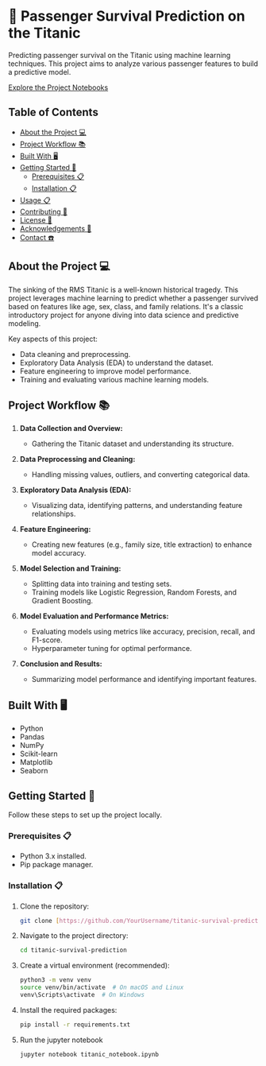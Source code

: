 # 🚢 Passenger Survival Prediction on the Titanic

Predicting passenger survival on the Titanic using machine learning techniques. This project aims to analyze various passenger features to build a predictive model.

[Explore the Project Notebooks](#project-workflow-📚)

## Table of Contents

- [About the Project 💻](#about-the-project-💻)
- [Project Workflow 📚](#project-workflow-📚)
- [Built With 🖥️](#built-with-🖥️)
- [Getting Started 🚀](#getting-started-🚀)
  - [Prerequisites 📋](#prerequisites-📋)
  - [Installation 📋](#installation-📋)
- [Usage 📋](#usage-📋)
- [Contributing 🤝](#contributing-🤝)
- [License 📄](#license-📄)
- [Acknowledgements 🙏](#acknowledgements-🙏)
- [Contact ☎️](#contact-☎️)

## About the Project 💻

The sinking of the RMS Titanic is a well-known historical tragedy. This project leverages machine learning to predict whether a passenger survived based on features like age, sex, class, and family relations. It's a classic introductory project for anyone diving into data science and predictive modeling.

Key aspects of this project:

- Data cleaning and preprocessing.
- Exploratory Data Analysis (EDA) to understand the dataset.
- Feature engineering to improve model performance.
- Training and evaluating various machine learning models.

## Project Workflow 📚

1.  **Data Collection and Overview:**
    -   Gathering the Titanic dataset and understanding its structure.

2.  **Data Preprocessing and Cleaning:**
    -   Handling missing values, outliers, and converting categorical data.

3.  **Exploratory Data Analysis (EDA):**
    -   Visualizing data, identifying patterns, and understanding feature relationships.

4.  **Feature Engineering:**
    -   Creating new features (e.g., family size, title extraction) to enhance model accuracy.

5.  **Model Selection and Training:**
    -   Splitting data into training and testing sets.
    -   Training models like Logistic Regression, Random Forests, and Gradient Boosting.

6.  **Model Evaluation and Performance Metrics:**
    -   Evaluating models using metrics like accuracy, precision, recall, and F1-score.
    -   Hyperparameter tuning for optimal performance.

7.  **Conclusion and Results:**
    -   Summarizing model performance and identifying important features.

## Built With 🖥️

-   Python
-   Pandas
-   NumPy
-   Scikit-learn
-   Matplotlib
-   Seaborn

## Getting Started 🚀

Follow these steps to set up the project locally.

### Prerequisites 📋

-   Python 3.x installed.
-   Pip package manager.

### Installation 📋

1.  Clone the repository:

    ```bash
    git clone [https://github.com/YourUsername/titanic-survival-prediction.git](https://www.google.com/search?q=https://github.com/YourUsername/titanic-survival-prediction.git)
    ```

2.  Navigate to the project directory:

    ```bash
    cd titanic-survival-prediction
    ```

3.  Create a virtual environment (recommended):

    ```bash
    python3 -m venv venv
    source venv/bin/activate  # On macOS and Linux
    venv\Scripts\activate  # On Windows
    ```

4.  Install the required packages:

    ```bash
    pip install -r requirements.txt
    ```

5. Run the jupyter notebook
   ```bash
   jupyter notebook titanic_notebook.ipynb
